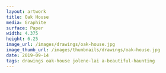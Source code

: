 ```yaml
---
layout: artwork
title: Oak House
media: Graphite
surface: Paper
width: 4.375
height: 6.25
image_url: /images/drawings/oak-house.jpg
image_thumb_url: /images/thumbnails/drawings/oak-house.jpg
date: 2019-09-14 
tags: drawings oak-house jolene-lai a-beautiful-haunting
---
```

